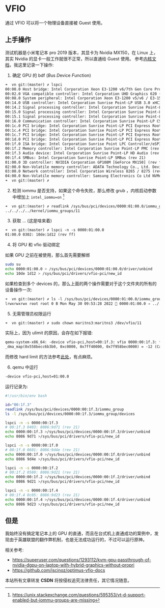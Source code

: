 # VFIO

通过 VFIO 可以将一个物理设备直接被 Guest 使用。

## 上手操作
测试机器是小米笔记本 pro 2019 版本，其显卡为 Nvidia MX150，在 Linux 上，其实 Nvidia 的显卡一般工作就很不正常，所以直通给 Guest 使用。
参考[内核文档](https://www.kernel.org/doc/html/latest/driver-api/vfio.html)，我这里记录一下操作:


1. 确定 GPU 的 bdf (*B*us *D*evice *F*unction)
```txt
➜  vn git:(master) ✗ lspci
00:00.0 Host bridge: Intel Corporation Xeon E3-1200 v6/7th Gen Core Processor Host Bridge/DRAM Registers (rev 08)
00:02.0 VGA compatible controller: Intel Corporation UHD Graphics 620 (rev 07)
00:08.0 System peripheral: Intel Corporation Xeon E3-1200 v5/v6 / E3-1500 v5 / 6th/7th/8th Gen Core Processor Gaussian Mixture Model
00:14.0 USB controller: Intel Corporation Sunrise Point-LP USB 3.0 xHCI Controller (rev 21)
00:14.2 Signal processing controller: Intel Corporation Sunrise Point-LP Thermal subsystem (rev 21)
00:15.0 Signal processing controller: Intel Corporation Sunrise Point-LP Serial IO I2C Controller #0 (rev 21)
00:15.1 Signal processing controller: Intel Corporation Sunrise Point-LP Serial IO I2C Controller #1 (rev 21)
00:16.0 Communication controller: Intel Corporation Sunrise Point-LP CSME HECI #1 (rev 21)
00:1c.0 PCI bridge: Intel Corporation Sunrise Point-LP PCI Express Root Port #1 (rev f1)
00:1c.4 PCI bridge: Intel Corporation Sunrise Point-LP PCI Express Root Port #5 (rev f1)
00:1c.7 PCI bridge: Intel Corporation Sunrise Point-LP PCI Express Root Port #8 (rev f1)
00:1d.0 PCI bridge: Intel Corporation Sunrise Point-LP PCI Express Root Port #9 (rev f1)
00:1f.0 ISA bridge: Intel Corporation Sunrise Point LPC Controller/eSPI Controller (rev 21)
00:1f.2 Memory controller: Intel Corporation Sunrise Point-LP PMC (rev 21)
00:1f.3 Audio device: Intel Corporation Sunrise Point-LP HD Audio (rev 21)
00:1f.4 SMBus: Intel Corporation Sunrise Point-LP SMBus (rev 21)
01:00.0 3D controller: NVIDIA Corporation GP108M [GeForce MX150] (rev ff)
02:00.0 Non-Volatile memory controller: ADATA Technology Co., Ltd. Device 0021 (rev 01)
03:00.0 Network controller: Intel Corporation Wireless 8265 / 8275 (rev 78)
04:00.0 Non-Volatile memory controller: Samsung Electronics Co Ltd NVMe SSD Controller SM961/PM961
➜  vn git:(master) ✗
```

2. 检测 iommu 是否支持，如果这个命令失败，那么修改 grub ，内核启动参数中增加上 `intel_iommu=on` [^4]
```txt
➜  vn git:(master) ✗ readlink /sys/bus/pci/devices/0000:01:00.0/iommu_group
../../../../kernel/iommu_groups/11
```

3. 获取 ... (这是啥来着)
```txt
➜  vn git:(master) ✗ lspci -n -s 0000:01:00.0
01:00.0 0302: 10de:1d12 (rev ff)
```

4. 将 GPU 和 vfio 驱动绑定

如果 GPU 之前在被使用，那么首先需要解绑
```sh
sudo su
echo 0000:01:00.0 > /sys/bus/pci/devices/0000:01:00.0/driver/unbind
echo 10de 1d12 > /sys/bus/pci/drivers/vfio-pci/new_id
```

如果检查到多个 devices 的，那么上面的两个操作需要对于这个文件夹的所有的设备操作一次:
```txt
➜  vn git:(master) ✗ ls -l /sys/bus/pci/devices/0000:01:00.0/iommu_group/devices
lrwxrwxrwx root root 0 B Mon May 30 09:53:28 2022  0000:01:00.0 ⇒ ../../../../devices/pci0000:00/0000:00:1c.0/0000:01:00.0
```

5. 无需管理员权限运行
```txt
➜  vn git:(master) ✗ sudo chown maritns3:maritns3 /dev/vfio/11
```
实际上，因为 ulimit 的原因，会存在如下报错:
```txt
qemu-system-x86_64: -device vfio-pci,host=00:1f.3: vfio 0000:00:1f.3: failed to setup container for group 10: memory listener initialization failed: Region pc.ram: vfio
_dma_map(0x558becc6b3b0, 0xc0000, 0x7ff40000, 0x7f958bec0000) = -12 (Cannot allocate memory)
```
而修改 hard limit 的方法参考[此处](https://docs.oracle.com/cd/E19623-01/820-6168/file-descriptor-requirements.html)，有点麻烦。

6. qemu 中运行

```sh
-device vfio-pci,host=01:00.0
```

运行记录为:
```sh
#!/usr/bin/env bash

id="00:1f.3"
readlink /sys/bus/pci/devices/0000:00:1f.3/iommu_group
ls -l /sys/bus/pci/devices/0000:00:1f.3/iommu_group/devices

lspci -n -s 0000:00:1f.3
# 00:1f.3 0403: 8086:9d71 (rev 21)
echo 0000:00:1f.3 >/sys/bus/pci/devices/0000:00:1f.3/driver/unbind
echo 8086 9d71 >/sys/bus/pci/drivers/vfio-pci/new_id

lspci -n -s 0000:00:1f.0
# 00:1f.0 0601: 8086:9d4e (rev 21)
echo 0000:00:1f.0 >/sys/bus/pci/devices/0000:00:1f.0/driver/unbind
echo 8086 9d4e >/sys/bus/pci/drivers/vfio-pci/new_id

lspci -n -s 0000:00:1f.2
# 00:1f.2 0580: 8086:9d21 (rev 21)
echo 0000:00:1f.2 >/sys/bus/pci/devices/0000:00:1f.2/driver/unbind
echo 8086 9d21 >/sys/bus/pci/drivers/vfio-pci/new_id

lspci -n -s 0000:00:1f.4
# 00:1f.4 0c05: 8086:9d23 (rev 21)
echo 0000:00:1f.4 >/sys/bus/pci/devices/0000:00:1f.4/driver/unbind
echo 8086 9d23 >/sys/bus/pci/drivers/vfio-pci/new_id
```

## 但是
我始终没有搞定笔记本上的 GPU 的直通，而且在台式机上直通成功的案例中，发现由于英雄联盟的翻作弊机制，也是无法成功运行的，不过可以运行原神。

相关参考:
- https://superuser.com/questions/1293112/kvm-gpu-passthrough-of-nvidia-dgpu-on-laptop-with-hybrid-graphics-without-propri
- https://github.com/jscinoz/optimus-vfio-docs


<script src="https://giscus.app/client.js"
        data-repo="martins3/martins3.github.io"
        data-repo-id="MDEwOlJlcG9zaXRvcnkyOTc4MjA0MDg="
        data-category="Show and tell"
        data-category-id="MDE4OkRpc2N1c3Npb25DYXRlZ29yeTMyMDMzNjY4"
        data-mapping="pathname"
        data-reactions-enabled="1"
        data-emit-metadata="0"
        data-theme="light"
        data-lang="zh-CN"
        crossorigin="anonymous"
        async>
</script>

本站所有文章转发 **CSDN** 将按侵权追究法律责任，其它情况随意。

[^4]: https://unix.stackexchange.com/questions/595353/vt-d-support-enabled-but-iommu-groups-are-missing
